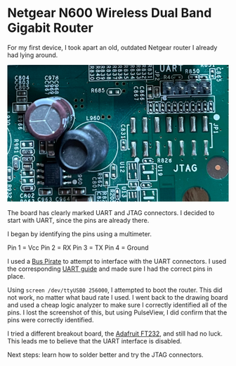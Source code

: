 # Netgear N600 Wireless Dual Band Gigabit Router

For my first device, I took apart an old, outdated Netgear router I already had lying around. 

![N600 board](./n600.png)

The board has clearly marked UART and JTAG connectors. I decided to start with UART, since the pins are already there. 

I began by identifying the pins using a multimeter. 

Pin 1 = Vcc
Pin 2 = RX
Pin 3 = TX
Pin 4 = Ground

I used a [Bus Pirate](https://www.adafruit.com/product/237) to attempt to interface with the UART connectors. I used the corresponding [UART guide](https://dangerousprototypes.com/blog/bus-pirate-manual/bus-pirate-uart-guide/) and made sure I had the correct pins in place. 

Using `screen /dev/ttyUSB0 256000`, I attempted to boot the router. This did not work, no matter what baud rate I used. I went back to the drawing board and used a cheap logic analyzer to make sure I correctly identified all of the pins. I lost the screenshot of this, but using PulseView, I did confirm that the pins were correctly identified. 

I tried a different breakout board, the [Adafruit FT232](https://www.adafruit.com/product/2264), and still had no luck. This leads me to believe that the UART interface is disabled. 

Next steps: learn how to solder better and try the JTAG connectors. 